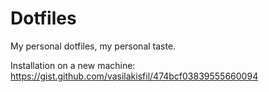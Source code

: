 # Dotfiles

My personal dotfiles, my personal taste.

Installation on a new machine: https://gist.github.com/vasilakisfil/474bcf03839555660094
